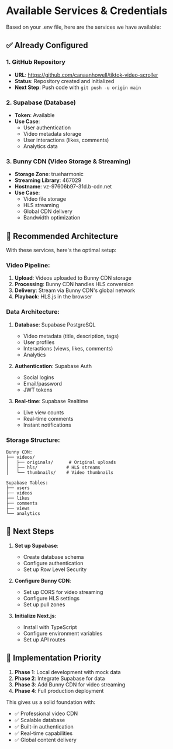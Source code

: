 # Available Services & Credentials

Based on your .env file, here are the services we have available:

## ✅ Already Configured

### 1. GitHub Repository
- **URL**: https://github.com/canaanhowell/tiktok-video-scroller
- **Status**: Repository created and initialized
- **Next Step**: Push code with `git push -u origin main`

### 2. Supabase (Database)
- **Token**: Available
- **Use Case**: 
  - User authentication
  - Video metadata storage
  - User interactions (likes, comments)
  - Analytics data

### 3. Bunny CDN (Video Storage & Streaming)
- **Storage Zone**: trueharmonic
- **Streaming Library**: 467029
- **Hostname**: vz-97606b97-31d.b-cdn.net
- **Use Case**:
  - Video file storage
  - HLS streaming
  - Global CDN delivery
  - Bandwidth optimization

## 🎯 Recommended Architecture

With these services, here's the optimal setup:

### Video Pipeline:
1. **Upload**: Videos uploaded to Bunny CDN storage
2. **Processing**: Bunny CDN handles HLS conversion
3. **Delivery**: Stream via Bunny CDN's global network
4. **Playback**: HLS.js in the browser

### Data Architecture:
1. **Database**: Supabase PostgreSQL
   - Video metadata (title, description, tags)
   - User profiles
   - Interactions (views, likes, comments)
   - Analytics

2. **Authentication**: Supabase Auth
   - Social logins
   - Email/password
   - JWT tokens

3. **Real-time**: Supabase Realtime
   - Live view counts
   - Real-time comments
   - Instant notifications

### Storage Structure:
```
Bunny CDN:
├── videos/
│   ├── originals/      # Original uploads
│   ├── hls/           # HLS streams
│   └── thumbnails/    # Video thumbnails

Supabase Tables:
├── users
├── videos
├── likes
├── comments
├── views
└── analytics
```

## 🚀 Next Steps

1. **Set up Supabase**:
   - Create database schema
   - Configure authentication
   - Set up Row Level Security

2. **Configure Bunny CDN**:
   - Set up CORS for video streaming
   - Configure HLS settings
   - Set up pull zones

3. **Initialize Next.js**:
   - Install with TypeScript
   - Configure environment variables
   - Set up API routes

## 📝 Implementation Priority

1. **Phase 1**: Local development with mock data
2. **Phase 2**: Integrate Supabase for data
3. **Phase 3**: Add Bunny CDN for video streaming
4. **Phase 4**: Full production deployment

This gives us a solid foundation with:
- ✅ Professional video CDN
- ✅ Scalable database
- ✅ Built-in authentication
- ✅ Real-time capabilities
- ✅ Global content delivery